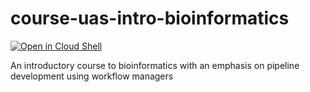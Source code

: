 # course-uas-intro-bioinformatics

[![Open in Cloud Shell](https://gstatic.com/cloudssh/images/open-btn.svg)](https://console.cloud.google.com/cloudshell/editor?cloudshell_git_repo=https://github.com/priesgo/course-uas-intro-bioinformatics.git)

An introductory course to bioinformatics with an emphasis on pipeline development using workflow managers

